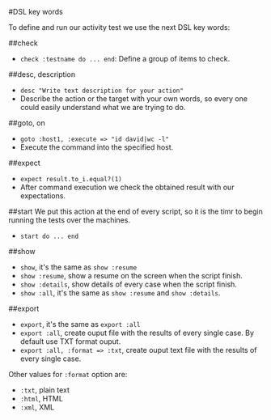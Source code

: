 
#DSL key words

To define and run our activity test we use the next DSL key words:


##check

* `check :testname do ... end`: Define a group of items to check.

##desc, description
* `desc "Write text description for your action"`
* Describe the action or the target with your own words, so every one 
could easily understand what we are trying to do.

##goto, on
* `goto :host1, :execute => "id david|wc -l"`
* Execute the command into the specified host.

##expect
* `expect result.to_i.equal?(1)`
* After command execution we check the obtained result with our expectations.

##start
We put this action at the end of every script, so it is the timr to begin
running the tests over the machines.

* `start do ... end`

##show
* `show`, it's the same as `show :resume`
* `show :resume`, show a resume on the screen when the script finish.
* `show :details`, show details of every case when the script finish.
* `show :all`, it's the same as `show :resume` and `show :details`.

##export
* `export`, it's the same as `export :all`
* `export :all`, create ouput file with the results of every single case.
By default use TXT format ouput.
* `export :all, :format => :txt`, create ouput text file with the results of every single case.

Other values for `:format` option are:
* `:txt`, plain text
* `:html`, HTML
* `:xml`, XML
